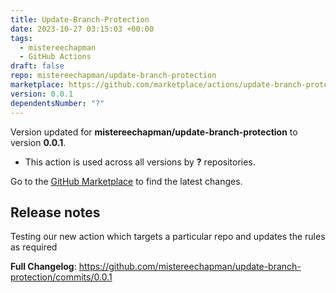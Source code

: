 ```yaml
---
title: Update-Branch-Protection
date: 2023-10-27 03:15:03 +00:00
tags:
  - mistereechapman
  - GitHub Actions
draft: false
repo: mistereechapman/update-branch-protection
marketplace: https://github.com/marketplace/actions/update-branch-protection
version: 0.0.1
dependentsNumber: "?"
---
```



Version updated for **mistereechapman/update-branch-protection** to version **0.0.1**.
- This action is used across all versions by **?** repositories.

Go to the [GitHub Marketplace](https://github.com/marketplace/actions/update-branch-protection) to find the latest changes.

## Release notes

Testing our new action which targets a particular repo and updates the rules as required

**Full Changelog**: https://github.com/mistereechapman/update-branch-protection/commits/0.0.1
